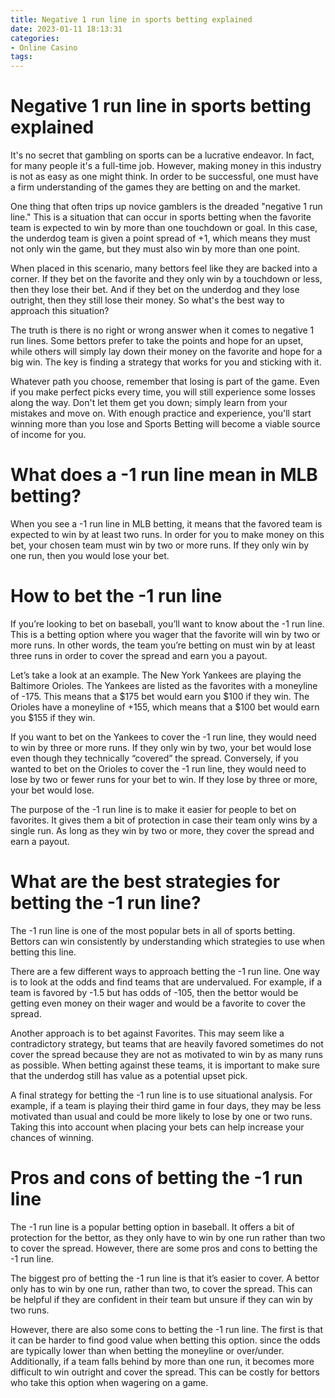 ```yaml
---
title: Negative 1 run line in sports betting explained 
date: 2023-01-11 18:13:31
categories:
- Online Casino
tags:
---
```



#  Negative 1 run line in sports betting explained 

It's no secret that gambling on sports can be a lucrative endeavor. In fact, for many people it's a full-time job. However, making money in this industry is not as easy as one might think. In order to be successful, one must have a firm understanding of the games they are betting on and the market.

One thing that often trips up novice gamblers is the dreaded "negative 1 run line." This is a situation that can occur in sports betting when the favorite team is expected to win by more than one touchdown or goal. In this case, the underdog team is given a point spread of +1, which means they must not only win the game, but they must also win by more than one point.

When placed in this scenario, many bettors feel like they are backed into a corner. If they bet on the favorite and they only win by a touchdown or less, then they lose their bet. And if they bet on the underdog and they lose outright, then they still lose their money. So what's the best way to approach this situation?

The truth is there is no right or wrong answer when it comes to negative 1 run lines. Some bettors prefer to take the points and hope for an upset, while others will simply lay down their money on the favorite and hope for a big win. The key is finding a strategy that works for you and sticking with it.

Whatever path you choose, remember that losing is part of the game. Even if you make perfect picks every time, you will still experience some losses along the way. Don't let them get you down; simply learn from your mistakes and move on. With enough practice and experience, you'll start winning more than you lose and Sports Betting will become a viable source of income for you.

#  What does a -1 run line mean in MLB betting? 

When you see a -1 run line in MLB betting, it means that the favored team is expected to win by at least two runs. In order for you to make money on this bet, your chosen team must win by two or more runs. If they only win by one run, then you would lose your bet.

#  How to bet the -1 run line 

If you’re looking to bet on baseball, you’ll want to know about the -1 run line. This is a betting option where you wager that the favorite will win by two or more runs. In other words, the team you’re betting on must win by at least three runs in order to cover the spread and earn you a payout.

Let’s take a look at an example. The New York Yankees are playing the Baltimore Orioles. The Yankees are listed as the favorites with a moneyline of -175. This means that a $175 bet would earn you $100 if they win. The Orioles have a moneyline of +155, which means that a $100 bet would earn you $155 if they win.

If you want to bet on the Yankees to cover the -1 run line, they would need to win by three or more runs. If they only win by two, your bet would lose even though they technically “covered” the spread. Conversely, if you wanted to bet on the Orioles to cover the -1 run line, they would need to lose by two or fewer runs for your bet to win. If they lose by three or more, your bet would lose.

The purpose of the -1 run line is to make it easier for people to bet on favorites. It gives them a bit of protection in case their team only wins by a single run. As long as they win by two or more, they cover the spread and earn a payout.

#  What are the best strategies for betting the -1 run line? 

The -1 run line is one of the most popular bets in all of sports betting. Bettors can win consistently by understanding which strategies to use when betting this line.

There are a few different ways to approach betting the -1 run line. One way is to look at the odds and find teams that are undervalued. For example, if a team is favored by -1.5 but has odds of -105, then the bettor would be getting even money on their wager and would be a favorite to cover the spread.

Another approach is to bet against Favorites. This may seem like a contradictory strategy, but teams that are heavily favored sometimes do not cover the spread because they are not as motivated to win by as many runs as possible. When betting against these teams, it is important to make sure that the underdog still has value as a potential upset pick. 

A final strategy for betting the -1 run line is to use situational analysis. For example, if a team is playing their third game in four days, they may be less motivated than usual and could be more likely to lose by one or two runs. Taking this into account when placing your bets can help increase your chances of winning.

#  Pros and cons of betting the -1 run line

The -1 run line is a popular betting option in baseball. It offers a bit of protection for the bettor, as they only have to win by one run rather than two to cover the spread. However, there are some pros and cons to betting the -1 run line.

The biggest pro of betting the -1 run line is that it’s easier to cover. A bettor only has to win by one run, rather than two, to cover the spread. This can be helpful if they are confident in their team but unsure if they can win by two runs.

However, there are also some cons to betting the -1 run line. The first is that it can be harder to find good value when betting this option. since the odds are typically lower than when betting the moneyline or over/under. Additionally, if a team falls behind by more than one run, it becomes more difficult to win outright and cover the spread. This can be costly for bettors who take this option when wagering on a game.